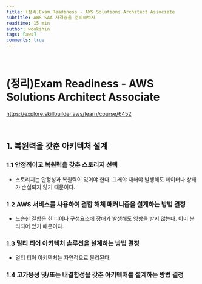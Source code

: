 ```yaml
---
title: (정리)Exam Readiness - AWS Solutions Architect Associate
subtitle: AWS SAA 자격증을 준비해보자
readtime: 15 min
author: wookshin
tags: [aws]
comments: true
---
```


<br/>

# (정리)Exam Readiness - AWS Solutions Architect Associate

<a href="https://explore.skillbuilder.aws/learn/course/6452" target="_blank">https://explore.skillbuilder.aws/learn/course/6452</a>

<br/>

## 1. 복원력을 갖춘 아키텍처 설계

### 1.1 안정적이고 복원력을 갖춘 스토리지 선택

- 스토리지는 안정성과 복원력이 있어야 한다. 그래야 재해야 발생해도 데이터나 상태가 손실되지 않기 때문이다.

### 1.2 AWS 서비스를 사용하여 결합 해체 매커니즘을 설계하는 방법 결정

- 느슨한 결합은 한 티어나 구성요소에 장애가 발생해도 영향을 받지 않는다. 이미 분리되어 있기 때문이다.  

### 1.3 멀티 티어 아키텍처 솔루션을 설계하는 방법 결정

- 멀티 티어 아키텍처는 자연적으로 분리된다.  

### 1.4 고가용성 및/또는 내결함성을 갖춘 아키텍처를 설계하는 방법 결정



<br/><br/>


<br/><br/><br/><br/><br/>
